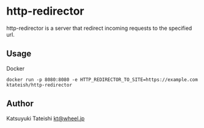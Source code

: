 # http-redirector

http-redirector is a server that redirect incoming requests to the specified url.

## Usage
Docker
```
docker run -p 8080:8080 -e HTTP_REDIRECTOR_TO_SITE=https://example.com ktateish/http-redirector
```

## Author

Katsuyuki Tateishi <kt@wheel.jp>
